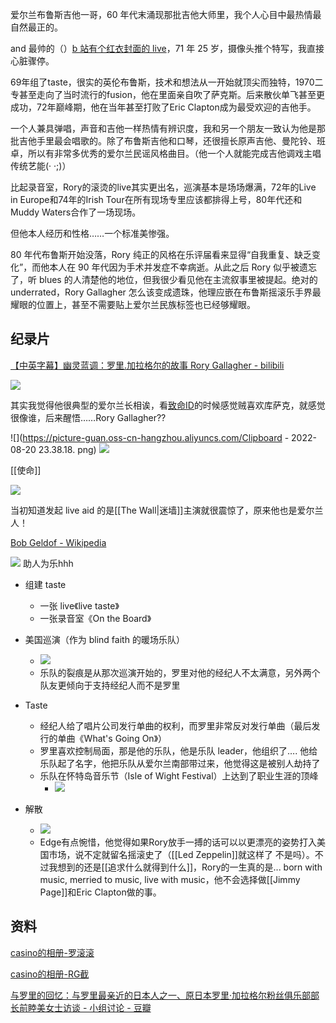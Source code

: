 ---
---

爱尔兰布鲁斯吉他一哥，60 年代末涌现那批吉他大师里，我个人心目中最热情最自然最正的。

and 最帅的（）[b 站有个红衣封面的 live](https://www.bilibili.com/video/BV1a3411L7Wf)，71 年 25 岁，摄像头推个特写，我直接心脏骤停。

69年组了taste，很实的英伦布鲁斯，技术和想法从一开始就顶尖而独特，1970二专甚至走向了当时流行的fusion，他在里面亲自吹了萨克斯。后来散伙单飞甚至更成功，72年巅峰期，他在当年甚至打败了Eric Clapton成为最受欢迎的吉他手。

一个人兼具弹唱，声音和吉他一样热情有辨识度，我和另一个朋友一致认为他是那批吉他手里最会唱歌的。除了布鲁斯吉他和口琴，还很擅长原声吉他、曼陀铃、班卓，所以有非常多优秀的爱尔兰民谣风格曲目。（他一个人就能完成吉他调戏主唱传统艺能(· ·;)）

比起录音室，Rory的滚烫的live其实更出名，巡演基本是场场爆满，72年的Live in Europe和74年的Irish Tour在所有现场专里应该都排得上号，80年代还和Muddy Waters合作了一场现场。

但他本人经历和性格……一个标准美惨强。

80 年代布鲁斯开始没落，Rory 纯正的风格在乐评届看来显得“自我重复、缺乏变化”，而他本人在 90 年代因为手术并发症不幸病逝。从此之后 Rory 似乎被遗忘了，听 blues 的人清楚他的地位，但我很少看见他在主流叙事里被提起。绝对的 underrated，Rory Gallagher 怎么该变成遗珠，他理应嵌在布鲁斯摇滚乐手界最耀眼的位置上，甚至不需要贴上爱尔兰民族标签也已经够耀眼。



## 纪录片

[【中英字幕】幽灵蓝调：罗里.加拉格尔的故事 Rory Gallagher - bilibili](https://www.bilibili.com/video/BV1a3411L7Wf?spm_id_from=333.337.search-card.all.click&vd_source=edb3b9d2edcf09617c0c07c0499efd40)


![](https://picture-guan.oss-cn-hangzhou.aliyuncs.com/20220820233350.png)

其实我觉得他很典型的爱尔兰长相诶，看[致命ID](https://movie.douban.com/subject/1297192/?dt_dapp=1)的时候感觉贼喜欢库萨克，就感觉很像谁，后来醒悟……Rory Gallagher??

![](https://picture-guan.oss-cn-hangzhou.aliyuncs.com/Clipboard - 2022-08-20 23.38.18. png)
![](https://picture-guan.oss-cn-hangzhou.aliyuncs.com/2022-08-20.png)

[[使命]]

![](https://picture-guan.oss-cn-hangzhou.aliyuncs.com/20220820234906.png)

当初知道发起 live aid 的是[[The Wall|迷墙]]主演就很震惊了，原来他也是爱尔兰人！

[Bob Geldof - Wikipedia](https://en.wikipedia.org/wiki/Bob_Geldof)

![](https://picture-guan.oss-cn-hangzhou.aliyuncs.com/20220821134507.png)
助人为乐hhh

- 组建 taste
	- 一张 live《live taste》
	- 一张录音室《On the Board》

- 美国巡演（作为 blind faith 的暖场乐队） 
	- ![](https://picture-guan.oss-cn-hangzhou.aliyuncs.com/20220821141020.png)
	- 乐队的裂痕是从那次巡演开始的，罗里对他的经纪人不太满意，另外两个队友更倾向于支持经纪人而不是罗里

- Taste
	- 经纪人给了唱片公司发行单曲的权利，而罗里非常反对发行单曲（最后发行的单曲《What's Going On》）
	- 罗里喜欢控制局面，那是他的乐队，他是乐队 leader，他组织了…. 他给乐队起了名字，他把乐队从爱尔兰南部带过来，他觉得这是被别人劫持了
	- 乐队在怀特岛音乐节（Isle of Wight Festival）上达到了职业生涯的顶峰
		- ![](https://picture-guan.oss-cn-hangzhou.aliyuncs.com/20220821134624.png)


- 解散
	- ![](https://picture-guan.oss-cn-hangzhou.aliyuncs.com/2022-08-21.jpg)
	- Edge有点惋惜，他觉得如果Rory放手一搏的话可以以更漂亮的姿势打入美国市场，说不定就留名摇滚史了（[[Led Zeppelin]]就这样了 不是吗）。不过我想到的还是[[追求什么就得到什么]]，Rory的一生真的是... born with music, merried to music, live with music，他不会选择做[[Jimmy Page]]和Eric Clapton做的事。

## 资料


[casino的相册-罗滚滚](https://www.douban.com/photos/album/64027418/)

[casino的相册-RG截](https://www.douban.com/photos/album/69022127/)

[与罗里的回忆：与罗里最亲近的日本人之一、原日本罗里·加拉格尔粉丝俱乐部部长前睦美女士访谈 - 小组讨论 - 豆瓣](https://m.douban.com/group/topic/209024107/)
